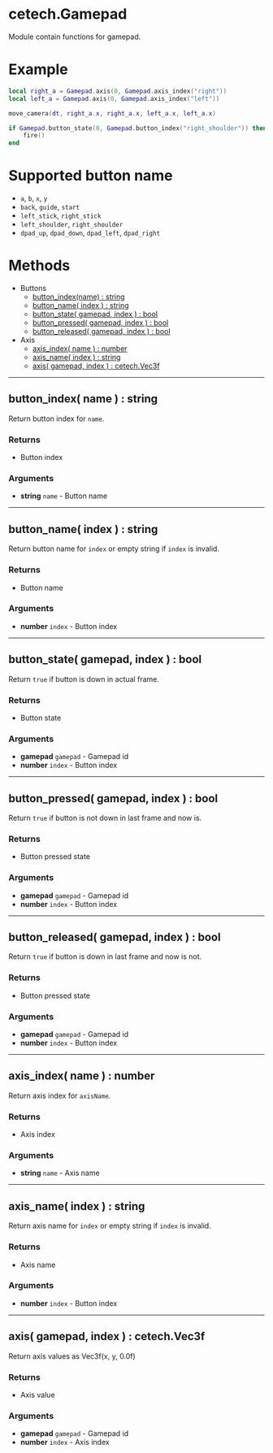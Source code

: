 # cetech.Gamepad

Module contain functions for gamepad.

# Example

```lua
local right_a = Gamepad.axis(0, Gamepad.axis_index("right"))
local left_a = Gamepad.axis(0, Gamepad.axis_index("left"))

move_camera(dt, right_a.x, right_a.x, left_a.x, left_a.x)

if Gamepad.button_state(0, Gamepad.button_index("right_shoulder")) then
    fire()
end
```
 
# Supported button name

* `a`, `b`, `x`, `y`
* `back`, `guide`, `start`
* `left_stick`, `right_stick`
* `left_shoulder`, `right_shoulder`
* `dpad_up`, `dpad_down`, `dpad_left`, `dpad_right`
 
# Methods

* Buttons
    * [button_index(name) : string](#button_index-name-string)
    * [button_name( index ) : string](#button_name-index-string)
    * [button_state( gamepad, index ) : bool](#button_state-gamepad-index-bool)
    * [button_pressed( gamepad, index ) : bool](#button_pressed-gamepad-index-bool)
    * [button_released( gamepad, index ) : bool](#button_released-gamepad-index-bool)
* Axis
    * [axis_index( name ) : number](#axis_index-name-number)
    * [axis_name( index ) : string](#axis_name-index-string)
    * [axis( gamepad, index ) : cetech.Vec3f](#axis-gamepad-index-cetechvec3f)

------------------------------------------------------------------------------------------------------------------------

## button_index( name ) : string

Return button index for `name`.

### Returns
* Button index
    
### Arguments
* **string** `name` - Button name 

------------------------------------------------------------------------------------------------------------------------

## button_name( index ) : string

Return button name for `index` or empty string if `index` is invalid.

### Returns
* Button name
    
### Arguments
* **number** `index` - Button index

------------------------------------------------------------------------------------------------------------------------

## button_state( gamepad, index ) : bool

Return `true` if button is down in actual frame.

### Returns
* Button state
    
### Arguments
* **gamepad** `gamepad` - Gamepad id
* **number** `index` - Button index

------------------------------------------------------------------------------------------------------------------------

## button_pressed( gamepad, index ) : bool

Return `true` if button is not down in last frame and now is.

### Returns
* Button pressed state

### Arguments
* **gamepad** `gamepad` - Gamepad id
* **number** `index` - Button index

---

## button_released( gamepad, index ) : bool

Return `true` if button is down in last frame and now is not.

### Returns
* Button pressed state

### Arguments
* **gamepad** `gamepad` - Gamepad id
* **number** `index` - Button index

------------------------------------------------------------------------------------------------------------------------

## axis_index( name ) : number

Return axis index for `axisName`.

### Returns
* Axis index
    
### Arguments
* **string** `name` - Axis name 

------------------------------------------------------------------------------------------------------------------------

## axis_name( index ) : string

Return axis name for `index` or empty string if `index` is invalid.

### Returns
* Axis name
    
### Arguments
* **number** `index` - Button index

------------------------------------------------------------------------------------------------------------------------

## axis( gamepad, index ) : cetech.Vec3f

Return axis values as Vec3f(x, y, 0.0f)

### Returns
* Axis value
    
### Arguments
* **gamepad** `gamepad` - Gamepad id
* **number** `index` - Axis index
